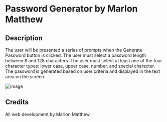 # Password Generator by Marlon Matthew

## Description 

The user will be presented a series of prompts when the Generate Password button is clicked.
The user must select a password length between 8 and 128 characters.
The user must select at least one of the four character types: lower case, upper case, number, and special character.
The password is generated based on user criteria and displayed in the text area on the screen.

![image](https://user-images.githubusercontent.com/73320305/100490673-e8628180-30d1-11eb-8eef-46d5378172cd.png)

## Credits

All web development by Marlon Matthew.

